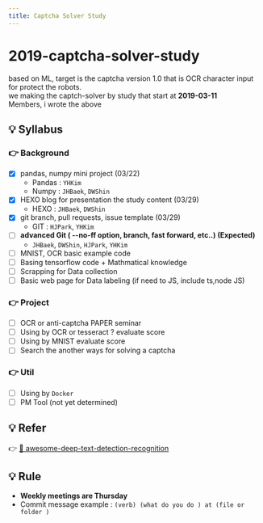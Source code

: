 ```yaml
---
title: Captcha Solver Study
---
```

# 2019-captcha-solver-study

based on ML, target is the captcha version 1.0 that is OCR character input for protect the robots.<br> 
we making the captch-solver by study that start at **2019-03-11** <br>
Members, i wrote the above 


## 💡 Syllabus

### 👉 Background

- [X] pandas, numpy mini project (03/22)
    * Pandas : `YHKim` 
    * Numpy : `JHBaek`, `DWShin` 
- [X] HEXO blog for presentation the study content (03/29)
    * HEXO : `JHBaek`, `DWShin` 
- [X] git branch, pull requests, issue template (03/29)
    * GIT  : `HJPark`, `YHKim`
- [ ] **advanced Git ( --no-ff option, branch, fast forward, etc..)  (Expected)**
    * `JHBaek`, `DWShin`, `HJPark`, `YHKim`
- [ ] MNIST, OCR basic example code 
- [ ] Basing tensorflow code + Mathmatical knowledge
- [ ] Scrapping for Data collection
- [ ] Basic web page for Data labeling (if need to JS, include ts,node JS)

### 👉 Project 

- [ ] OCR or anti-captcha PAPER seminar
- [ ] Using by OCR or tesseract ? evaluate score 
- [ ] Using by MNIST evaluate score
- [ ] Search the another ways for solving a captcha

### 👉 Util 

- [ ] Using by `Docker`
- [ ] PM Tool (not yet determined)

## 💡 Refer
👉 [📃 awesome-deep-text-detection-recognition](https://github.com/hwalsuklee/awesome-deep-text-detection-recognition?fbclid=IwAR0QwCcC-ns99jlRql7IuSCc3qXaWswKreXdbu2VYun_3q3muXQGvKVmfxk)

## 💡 Rule
- **Weekly meetings are Thursday** 
- Commit message example : `(verb) (what do you do ) at (file or folder )`<br>




